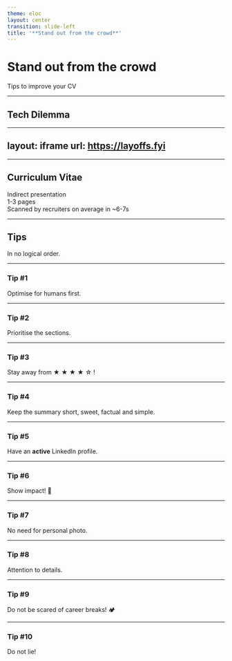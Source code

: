 ```yaml
---
theme: eloc
layout: center
transition: slide-left
title: '**Stand out from the crowd**'
---
```


# **Stand out from the crowd**

Tips to improve your CV

<!--
- Present myself
- Disclaimer
  - Not an exact science because of the human factor (imperfections in the system we built).
  - Not an expert. Based on personal experience. 
- Straight to the point. Not a time to bore you. Try my best to facilitate discussion (ask question).
- Show of hand: Students, Devs, others.
-->

---

## Tech Dilemma

<!--
What is that tech dilemma?
-->

---
layout: iframe
url: https://layoffs.fyi
---

<!--
- Since some time now companies are doing layoffs and the pool of unemployed devs has become quite large.
- Many of them with the stamps of their previous employement on their CV.
- Thus the importance of standing out of that crowd.
-->

---

## Curriculum Vitae

<div v-click>Indirect presentation</div>
<div v-click>1-3 pages</div>
<div v-click>Scanned by recruiters on average in ~6-7s</div>

<!-- <a v-click href="cv.pdf" target="_blank">Example</a> -->

<!--
This part is just to bring everybody up to speed aka find some common ground.
-->

---

## Tips

In no logical order.

<!--
While those tips work great for local companies, they are geared towards the global market (that's where most of my testing has been done).
-->

---

### Tip #1

Optimise for humans first.

<!--
Always remember it will be read by humans. Specially speedreaders.
- Proper font styles and text heirarchy.
- Great constrast ratio. (No fancy background and colors)
- Sensible spacing and indentation.
- Be consistent.

Overall, keep the design simple!
-->

---

### Tip #2

Prioritise the sections.

<!--
Most modern languages read from left to right and top to bottom. Priority should follow that order. (incl. sub-sections)

Example of an order: Personal Information, Experiences, Projects, Contributions, Awards, Certifications, Educations and Interests.
-->

---

### Tip #3

Stay away from ★ ★ ★ ★ ☆ !

<!--
Star rating skills/talents aka infographics might be tempting but in fact it is very confusing and opened to too many interpretations.

Ideally lose the skill section. Add the skills under the relevant jobs and/or projects.
-->

---

### Tip #4

Keep the summary short, sweet, factual and simple.

<!--
No need to repeat ourselves in the "Personal Information" section. That's the purpose of the other sections.

Use it to set the tone.
-->

---

### Tip #5

Have an **active** LinkedIn profile.

<!--
Not every information will fit into our CV.

Also networking on LinkedIn can reap some unexpected benefits.
-->

---

### Tip #6

Show impact! 💪

<!--
Every contribution we make should have a positive impact on the company. Afterall that's what we are employed for.
The customers do not care about the programming languages, libraries, frameworks or architectures we use.

The description under each job in the "Experiences" section is a great place to highlight those with **numbers** and **percentages**.

Use bullet points and action words (built, developed, created)!
-->

---

### Tip #7

No need for personal photo.

<!--
Some companies pride themselves in being inclusive (m/f/d) and might be turned off with applications that include a personal photo.

While this rule varies from company to company and country to country, it is safest to leave the personal photo out.
-->

---

### Tip #8

Attention to details.

<!--
Proof-read, proof-read, proof-read, proof-read, proof-read!
-->

---

### Tip #9

Do not be scared of career breaks! 🏕️

<!--
We are humans and career breaks are natural. Mention them along with how they helped.
-->

---

### Tip #10

Do not lie!

<!--
"Fake it until you make it" will backfire for sure during the interview process. Seasoned interviewers see through that easily.

Be authentic!
-->
